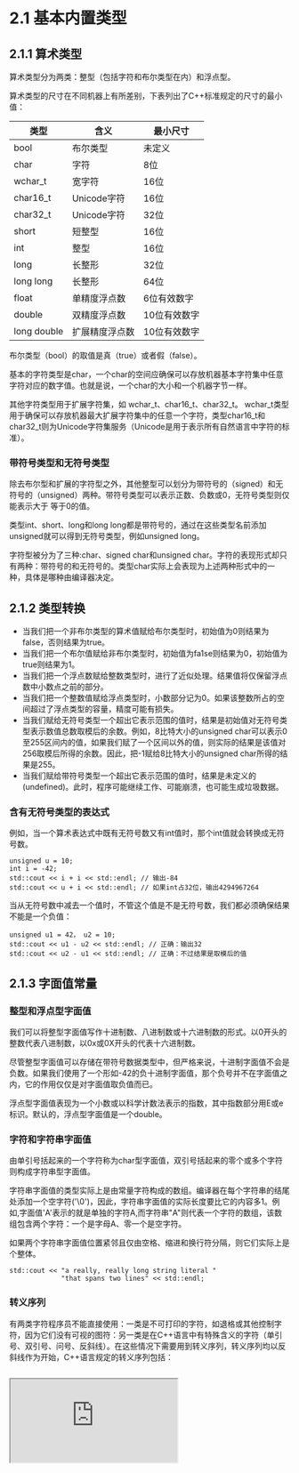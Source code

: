 # 2.1 基本内置类型

## 2.1.1 算术类型

算术类型分为两类：整型（包括字符和布尔类型在内）和浮点型。

算术类型的尺寸在不同机器上有所差别，下表列出了C++标准规定的尺寸的最小值：

| 类型 | 含义 | 最小尺寸 |
| ------ | ------ | ------ |
| bool | 布尔类型 | 未定义 |
| char | 字符 | 8位 |
| wchar_t | 宽字符 | 16位 |
| char16_t | Unicode字符 | 16位 |
| char32_t | Unicode字符 | 32位 |
| short | 短整型 | 16位 |
| int | 整型 | 16位 |
| long | 长整形 | 32位 |
| long long | 长整形 | 64位 |
| float | 单精度浮点数 | 6位有效数字 |
| double | 双精度浮点数 | 10位有效数字 |
| long double | 扩展精度浮点数 | 10位有效数字 |

布尔类型（bool）的取值是真（true）或者假（false）。

基本的字符类型是char，一个char的空间应确保可以存放机器基本字符集中任意字符对应的数字值。也就是说，一个char的大小和一个机器字节一样。

其他字符类型用于扩展字符集，如 wchar_t、char16_t、char32_t。 wchar_t类型用于确保可以存放机器最大扩展字符集中的任意一个字符，类型char16_t和char32_t则为Unicode字符集服务（Unicode是用于表示所有自然语言中字符的标准）。



### 带符号类型和无符号类型

除去布尔型和扩展的字符型之外，其他整型可以划分为带符号的（signed）和无符号的（unsigned）两种。带符号类型可以表示正数、负数或0，无符号类型则仅能表示大于
等于0的值。

类型int、short、long和long long都是带符号的，通过在这些类型名前添加unsigned就可以得到无符号类型，例如unsigned long。

字符型被分为了三种:char、signed char和unsigned char。字符的表现形式却只有两种：带符号的和无符号的。类型char实际上会表现为上述两种形式中的一种，具体是哪种由编译器决定。

## 2.1.2 类型转换

* 当我们把一个非布尔类型的算术值赋给布尔类型时，初始值为0则结果为false，否则结果为true。
* 当我们把一个布尔值赋给非布尔类型时，初始值为fa1se则结果为0，初始值为true则结果为1。
* 当我们把一个浮点数赋给整数类型时，进行了近似处理。结果值将仅保留浮点数中小数点之前的部分。
* 当我们把一个整数值赋给浮点类型时，小数部分记为0。如果该整数所占的空间超过了浮点类型的容量，精度可能有损失。
* 当我们赋给无符号类型一个超出它表示范围的值时，结果是初始值对无符号类型表示数值总数取模后的余数。例如，8比特大小的unsigned char可以表示0至255区间内的值，如果我们赋了一个区间以外的值，则实际的结果是该值对256取模后所得的余数。因此，把-1赋给8比特大小的unsigned char所得的结果是255。
* 当我们赋给带符号类型一个超出它表示范围的值时，结果是未定义的(undefined)。此时，程序可能继续工作、可能崩溃，也可能生成垃圾数据。

### 含有无符号类型的表达式

例如，当一个算术表达式中既有无符号数又有int值时，那个int值就会转换成无符号数。

```
unsigned u = 10;
int i = -42;
std::cout << i + i << std::endl; // 输出-84
std::cout << u + i << std::endl; // 如果int占32位，输出4294967264
```

当从无符号数中减去一个值时，不管这个值是不是无符号数，我们都必须确保结果不能是一个负值：

```
unsigned u1 = 42， u2 = 10;
std::cout << u1 - u2 << std::endl; // 正确：输出32
std::cout << u2 - u1 << std::endl; // 正确：不过结果是取模后的值
```

## 2.1.3 字面值常量

### 整型和浮点型字面值

我们可以将整型字面值写作十进制数、八进制数或十六进制数的形式。以0开头的整数代表八进制数，以0x或0X开头的代表十六进制数。

尽管整型字面值可以存储在带符号数据类型中，但严格来说，十进制字面值不会是负数。如果我们使用了一个形如-42的负十进制字面值，那个负号并不在字面值之内，它的作用仅仅是对字面值取负值而已。

浮点型字面值表现为一个小数或以科学计数法表示的指数，其中指数部分用E或e标识。默认的，浮点型字面值是一个double。

### 字符和字符串字面值

由单引号括起来的一个字符称为char型字面值，双引号括起来的零个或多个字符则构成字符串型字面值。

字符串字面值的类型实际上是由常量字符构成的数组。编译器在每个字符串的结尾处添加一个空字符('\0')，因此，字符串字面值的实际长度要比它的内容多1。例如,字面值'A'表示的就是单独的字符A,而字符串"A"则代表一个字符的数组，该数组包含两个字符：一个是字母A、零一个是空字符。

如果两个字符串字面值位置紧邻且仅由空格、缩进和换行符分隔，则它们实际上是个整体。
```
std::cout << "a really, really long string literal "
             "that spans two lines" << std::endl;
```

### 转义序列

有两类字符程序员不能直接使用：一类是不可打印的字符，如退格或其他控制字符，因为它们没有可视的图符：另一类是在C++语言中有特殊含义的字符（单引号、双引号、问号、反斜线）。在这些情况下需要用到转义序列，转义序列均以反斜线作为开始，C++语言规定的转义序列包括：

```

```

<iframe src="https://try.dot.net/?fromGist=df44833326fcc575e8169fccb9d41fc7">
</iframe>


